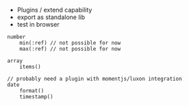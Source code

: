 
- Plugins / extend capability
- export as standalone lib
- test in browser

```
number
    min(:ref) // not possible for now
    max(:ref) // not possible for now

array
    items()

// probably need a plugin with momentjs/luxon integration
date
    format()
    timestamp()
```
